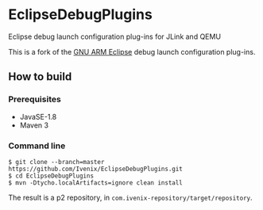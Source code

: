 # EclipseDebugPlugins
Eclipse debug launch configuration plug-ins for JLink and QEMU

This is a fork of the [GNU ARM Eclipse](http://gnuarmeclipse.github.io) debug launch configuration plug-ins.

## How to build

### Prerequisites

- JavaSE-1.8
- Maven 3

### Command line

```
$ git clone --branch=master https://github.com/Ivenix/EclipseDebugPlugins.git
$ cd EclipseDebugPlugins
$ mvn -Dtycho.localArtifacts=ignore clean install
```

The result is a p2 repository, in `com.ivenix-repository/target/repository`.

